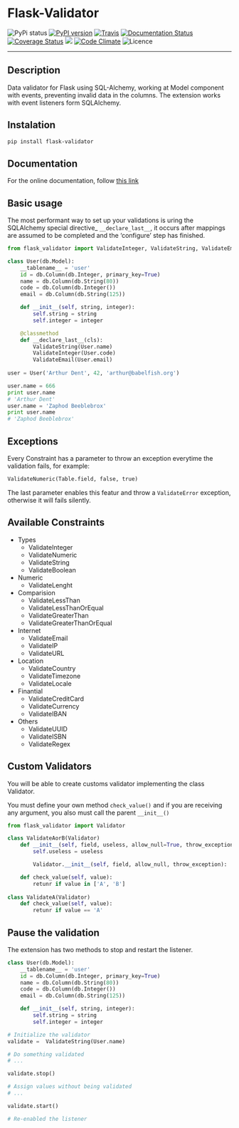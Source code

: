 # Flask-Validator
![PyPi status](https://img.shields.io/pypi/status/Flask-Validator.svg)
[![PyPI version](https://badge.fury.io/py/Flask-Validator.svg)](https://badge.fury.io/py/Flask-Validator)
[![Travis](https://travis-ci.org/xeBuz/Flask-Validator.svg)](https://travis-ci.org/xeBuz/Flask-Validator)
[![Documentation Status](https://readthedocs.org/projects/flask-validator/badge/?version=latest)](http://flask-validator.readthedocs.org/en/latest/?badge=latest)
[![Coverage Status](https://coveralls.io/repos/xeBuz/Flask-Validator/badge.svg?branch=master&service=github)](https://coveralls.io/github/xeBuz/Flask-Validator?branch=master)
[![](https://landscape.io/github/xeBuz/Flask-Validator/master/landscape.svg?style=flat)](https://landscape.io/github/xeBuz/Flask-Validator/master)
[![Code Climate](https://codeclimate.com/github/xeBuz/Flask-Validator/badges/gpa.svg)](https://codeclimate.com/github/xeBuz/Flask-Validator) 
![Licence](https://img.shields.io/pypi/l/Flask-Validator.svg)

------

## Description

Data validator for Flask using SQL-Alchemy, working at Model component with events, preventing invalid data in the columns.
The extension works with event listeners form SQLAlchemy.

## Instalation

```bash
pip install flask-validator
```


## Documentation

For the online documentation, follow [this link](http://flask-validator.readthedocs.org/en/latest/)


## Basic usage

The most performant way to set up your validations is uring the SQLAlchemy special  directive_ ``__declare_last__``, it occurs after mappings are assumed to be completed and the ‘configure’ step has finished.

```python
from flask_validator import ValidateInteger, ValidateString, ValidateEmail

class User(db.Model):
    __tablename__ = 'user'
    id = db.Column(db.Integer, primary_key=True)
    name = db.Column(db.String(80))
    code = db.Column(db.Integer())
    email = db.Column(db.String(125))

    def __init__(self, string, integer):
        self.string = string
        self.integer = integer

    @classmethod
    def __declare_last__(cls):
        ValidateString(User.name)
        ValidateInteger(User.code)
        ValidateEmail(User.email)
        
user = User('Arthur Dent', 42, 'arthur@babelfish.org')

user.name = 666
print user.name 
# 'Arthur Dent'
user.name = 'Zaphod Beeblebrox'
print user.name
# 'Zaphod Beeblebrox'
```


## Exceptions

Every Constraint has a parameter to throw an exception everytime the validation fails, for example:

```python
ValidateNumeric(Table.field, false, true)
```

The last parameter enables this featur and throw a `ValidateError` exception, otherwise it will fails silently.



## Available Constraints

- Types
  - ValidateInteger
  - ValidateNumeric
  - ValidateString
  - ValidateBoolean
- Numeric
  - ValidateLenght
- Comparision
  - ValidateLessThan
  - ValidateLessThanOrEqual
  - ValidateGreaterThan
  - ValidateGreaterThanOrEqual
- Internet
  - ValidateEmail
  - ValidateIP
  - ValidateURL
- Location
  - ValidateCountry
  - ValidateTimezone
  - ValidateLocale
- Finantial
  - ValidateCreditCard
  - ValidateCurrency
  - ValidateIBAN
- Others 
  - ValidateUUID
  - ValidateISBN
  - ValidateRegex


## Custom Validators


You will be able to create customs validator implementing the class Validator.

You must define your own method ``check_value()`` and if you are receiving any argument, you also must call the parent ``__init__()``


```python
from flask_validator import Validator

class ValidateAorB(Validator)
    def __init__(self, field, useless, allow_null=True, throw_exception=False):
        self.useless = useless

        Validator.__init__(self, field, allow_null, throw_exception):

    def check_value(self, value):
        retunr if value in ['A', 'B']
        
class ValidateA(Validator)
    def check_value(self, value):
        retunr if value == 'A'
```            
           
            
## Pause the validation

The extension has two methods to stop and restart the listener. 

```python
class User(db.Model):
    __tablename__ = 'user'
    id = db.Column(db.Integer, primary_key=True)
    name = db.Column(db.String(80))
    code = db.Column(db.Integer())
    email = db.Column(db.String(125))

    def __init__(self, string, integer):
        self.string = string
        self.integer = integer

# Initialize the validator
validate =  ValidateString(User.name)

# Do something validated
# ...

validate.stop()

# Assign values without being validated
# ...

validate.start()

# Re-enabled the listener

```



